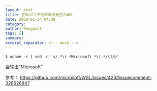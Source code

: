 ```yaml
---
layout: post
title: 在Shell中检测系统是否为WSL
date: 2020-01-24 04:28
category: 
author: Penguint
tags: []
summary: 
excerpt_separator: <!-- more -->
---
```

<!-- more -->

```shell
$ uname -r | sed -n 's/.*\( *Microsoft *\).*/\1/p'
```
会输出"Microsoft"

参考：
https://github.com/microsoft/WSL/issues/423#issuecomment-328526847